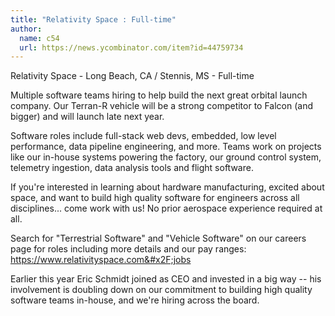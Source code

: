 ```yaml
---
title: "Relativity Space : Full-time"
author:
  name: c54
  url: https://news.ycombinator.com/item?id=44759734
---
```

Relativity Space - Long Beach, CA &#x2F; Stennis, MS - Full-time

Multiple software teams hiring to help build the next great orbital launch company. Our Terran-R vehicle will be a strong competitor to Falcon (and bigger) and will launch late next year.

Software roles include full-stack web devs, embedded, low level performance, data pipeline engineering, and more. Teams work on projects like our in-house systems powering the factory, our ground control system, telemetry ingestion, data analysis tools and flight software.

If you&#x27;re interested in learning about hardware manufacturing, excited about space, and want to build high quality software for engineers across all disciplines... come work with us! No prior aerospace experience required at all.

Search for &quot;Terrestrial Software&quot; and &quot;Vehicle Software&quot; on our careers page for roles including more details and our pay ranges: <a href="https:&#x2F;&#x2F;www.relativityspace.com&#x2F;jobs" rel="nofollow">https:&#x2F;&#x2F;www.relativityspace.com&#x2F;jobs</a>

Earlier this year Eric Schmidt joined as CEO and invested in a big way -- his involvement is doubling down on our commitment to building high quality software teams in-house, and we&#x27;re hiring across the board.
<JobApplication />
